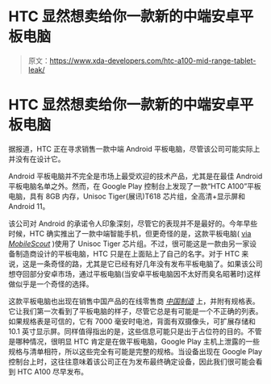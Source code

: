 # HTC 显然想卖给你一款新的中端安卓平板电脑

> 原文：<https://www.xda-developers.com/htc-a100-mid-range-tablet-leak/>

# HTC 显然想卖给你一款新的中端安卓平板电脑

据报道，HTC 正在寻求销售一款中端 Android 平板电脑，尽管该公司可能实际上并没有在设计它。

Android 平板电脑并不完全是市场上最受欢迎的技术产品，尤其是在最佳 Android 平板电脑名单之外。然而，在 Google Play 控制台上发现了一款“HTC A100”平板电脑，具有 8GB 内存，Unisoc Tiger(展讯)T618 芯片组，全高清+显示屏和 Android 11。

该公司对 Android 的承诺令人印象深刻，尽管它的表现并不是最好的。今年早些时候，HTC 确实推出了一款中端智能手机，但更奇怪的是，这款平板电脑( [via *MobileScout*](https://www.mobilescout.com/htc/news/n118530/htc-working-a100-tablet-first-look-specifications/) )使用了 Unisoc Tiger 芯片组。不过，很可能这是一款由另一家设备制造商设计的平板电脑，HTC 只是在上面贴上了自己的名字。对于 HTC 来说，这是一条奇怪的路，尤其是它已经有好几年没有发布平板电脑了。如果该公司想夺回部分安卓市场，通过平板电脑(当安卓平板电脑因不太好而臭名昭著时)这样做似乎是一个奇怪的选择。

这款平板电脑也出现在销售中国产品的在线零售商 [*中国制造*](https://m.made-in-china.com/product/HTC-A100-Android-OS-Tablet-with-8GB-128GB-Memory-10-1inch-FHD-display-7000mAh-Slim-Metalic-Housing-Design-Dual-Back-Camera-1926330455.html) 上，并附有规格表。它让我们第一次看到了平板电脑的样子，尽管它总是有可能是一个不正确的列表。如果规格表是可信的，它有 7000 毫安时电池，背面有双摄像头，可扩展存储和 10.1 英寸显示屏。同样值得指出的是，这些信息可能只是出于占位符的目的。不管是哪种情况，很明显 HTC 肯定是在做平板电脑，Google Play 主机上泄露的一些规格与清单相符，所以这些完全有可能是完整的规格。当设备出现在 Google Play 控制台上时，这往往意味着该公司正在为发布最终确定设备，因此我们很可能会看到 HTC A100 尽早发布。